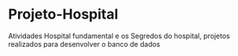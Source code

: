# Projeto-Hospital
Atividades Hospital fundamental e os Segredos do hospital, projetos realizados para desenvolver o banco de dados
